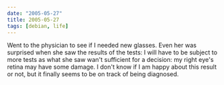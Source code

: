 ```yaml
---
date: "2005-05-27"
title: 2005-05-27
tags: [debian, life]
---
```

Went to the physician to see if I needed new glasses. Even her was
surprised when she saw the results of the tests: I will have to be
subject to more tests as what she saw wan't sufficient for a
decision: my right eye's retina may have some damage. I don't
know if I am happy about this result or not, but it finally seems
to be on track of being diagnosed.

